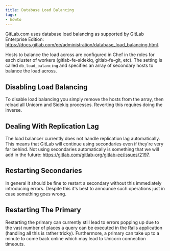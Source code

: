 ```yaml
---
title: Database Load Balancing
tags:
- howto
---
```



GitLab.com uses database load balancing as supported by GitLab Enterprise
Edition: <https://docs.gitlab.com/ee/administration/database_load_balancing.html>.

Hosts to balance the load across are configured in Chef in the roles for each
cluster of workers (gitlab-fe-sidekiq, gitlab-fe-git, etc). The setting is
called `db_load_balancing` and specifies an array of secondary hosts to balance
the load across.

## Disabling Load Balancing

To disable load balancing you simply remove the hosts from the array, then
reload all Unicorn and Sidekiq processes. Reverting this requires doing the
inverse.

## Dealing With Replication Lag

The load balancer currently does not handle replication lag automatically. This
means that GitLab will continue using secondaries even if they're very far
behind. Not using secondaries automatically is something that we will add in the
future: <https://gitlab.com/gitlab-org/gitlab-ee/issues/2197>.

## Restarting Secondaries

In general it should be fine to restart a secondary without this immediately
introducing errors. Despite this it's best to announce such operations just in
case something goes wrong.

## Restarting The Primary

Restarting the primary can currently still lead to errors popping up due to the
vast number of places a query can be executed in the Rails application (handling
all this is rather tricky). Furthermore, a primary can take up to a minute to
come back online which may lead to Unicorn connection timeouts.

